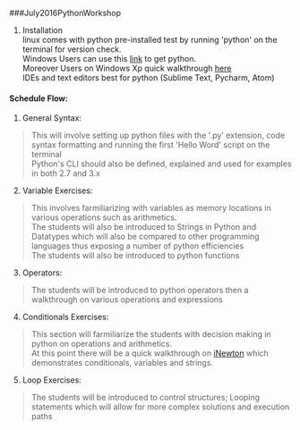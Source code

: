 ###July2016PythonWorkshop

1.  Installation  
linux comes with python pre-installed test by running 'python' on the terminal for version check.  
Windows Users can use this [link](https://www.python.org/downloads/windows/) to get python.  
Moreover Users on Windows Xp quick walkthrough [here](http://dooling.com/index.php/2006/03/14/python-on-xp-7-minutes-to-hello-world/)  
IDEs and text editors best for python (Sublime Text, Pycharm, Atom)  

#### Schedule Flow:  

1. General Syntax:  
> This will involve setting up python files with the '.py' extension, code syntax formatting and running the first 'Hello Word' script on the terminal  
> Python's CLI should also be defined, explained and used for examples in both 2.7 and 3.x  

2. Variable Exercises:  
> This involves farmiliarizing with variables as memory locations in various operations such as arithmetics.  
> The students will also be introduced to Strings in Python and Datatypes which will also be compared to other programming languages thus exposing a number of python efficiencies  
> The students will also be introduced to python functions

3. Operators:  
> The students will be introduced to python operators then a walkthrough on various operations and expressions  

4. Conditionals Exercises:  
> This section will farmiliarize the students with decision making in python on operations and arithmetics.  
> At this point there will be a quick walkthrough on [iNewton](https://github.com/moringaschool/July2016PythonWorkshop/blob/master/Activities/iNetwon.py) which demonstrates conditionals, variables and strings.  

5. Loop Exercises:  
> The students will be introduced to control structures; Looping statements which will allow for more complex solutions and execution paths
